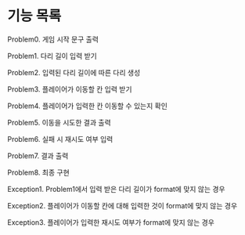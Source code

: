 # 기능 목록

Problem0. 게임 시작 문구 출력

Problem1. 다리 길이 입력 받기

Problem2. 입력된 다리 길이에 따른 다리 생성

Problem3. 플레이어가 이동할 칸 입력 받기

Problem4. 플레이어가 입력한 칸 이동할 수 있는지 확인

Problem5. 이동을 시도한 결과 출력

Problem6. 실패 시 재시도 여부 입력

Problem7. 결과 출력

Problem8. 최종 구현

Exception1. Problem1에서 입력 받은 다리 길이가 format에 맞지 않는 경우

Exception2. 플레이어가 이동할 칸에 대해 입력한 것이 format에 맞지 않는 경우

Exception3. 플레이어가 입력한 재시도 여부가 format에 맞지 않는 경우

